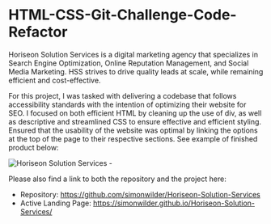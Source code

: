 # HTML-CSS-Git-Challenge-Code-Refactor
Horiseon Solution Services is a digital marketing agency that specializes in Search Engine Optimization, Online Reputation Management, and Social Media Marketing. HSS strives to drive quality leads at scale, while remaining efficient and cost-effective. 

For this project, I was tasked with delivering a codebase that follows accessibility standards with the intention of optimizing their website for SEO. I focused on both efficient HTML by cleaning up the use of div, as well as descriptive and streamlined CSS to ensure effective and efficient styling. Ensured that the usability of the website was optimal by linking the options at the top of the page to their respective sections. See example of finished product below:

![Horiseon Solution Services - ](https://user-images.githubusercontent.com/29153666/129517787-987d18e1-b4b5-4a89-b6db-f285bad543f2.png)

Please also find a link to both the repository and the project here: 
- Repository: https://github.com/simonwilder/Horiseon-Solution-Services
- Active Landing Page: https://simonwilder.github.io/Horiseon-Solution-Services/



